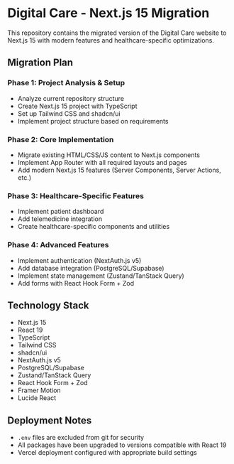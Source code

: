 # Digital Care - Next.js 15 Migration

This repository contains the migrated version of the Digital Care website to Next.js 15 with modern features and healthcare-specific optimizations.

## Migration Plan

### Phase 1: Project Analysis & Setup
- Analyze current repository structure
- Create Next.js 15 project with TypeScript
- Set up Tailwind CSS and shadcn/ui
- Implement project structure based on requirements

### Phase 2: Core Implementation
- Migrate existing HTML/CSS/JS content to Next.js components
- Implement App Router with all required layouts and pages
- Add modern Next.js 15 features (Server Components, Server Actions, etc.)

### Phase 3: Healthcare-Specific Features
- Implement patient dashboard
- Add telemedicine integration
- Create healthcare-specific components and utilities

### Phase 4: Advanced Features
- Implement authentication (NextAuth.js v5)
- Add database integration (PostgreSQL/Supabase)
- Implement state management (Zustand/TanStack Query)
- Add forms with React Hook Form + Zod

## Technology Stack
- Next.js 15
- React 19
- TypeScript
- Tailwind CSS
- shadcn/ui
- NextAuth.js v5
- PostgreSQL/Supabase
- Zustand/TanStack Query
- React Hook Form + Zod
- Framer Motion
- Lucide React

## Deployment Notes
- `.env` files are excluded from git for security
- All packages have been upgraded to versions compatible with React 19
- Vercel deployment configured with appropriate build settings